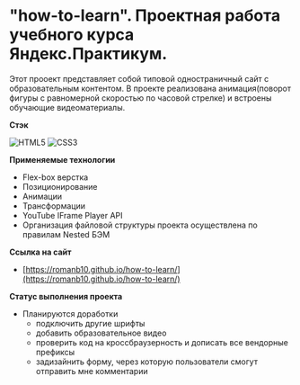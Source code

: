 # "how-to-learn". Проектная работа учебного курса Яндекс.Практикум.       
Этот прооект представляет собой типовой одностраничный сайт с образовательным контентом.
В проекте реализована анимация(поворот фигуры с равномерной скоростью по часовой стрелке) и встроены обучающие видеоматериалы.  

**Стэк**

![HTML5](https://img.shields.io/badge/html5-%23E34F26.svg?style=for-the-badge&logo=html5&logoColor=white)
![CSS3](https://img.shields.io/badge/css3-%231572B6.svg?style=for-the-badge&logo=css3&logoColor=white)

**Применяемые технологии**
* Flex-box верстка
* Позиционирование
* Анимации
* Трансформации
* YouTube IFrame Player API
* Организация файловой структуры проекта осуществлена по правилам Nested БЭМ

**Ссылка на сайт**
* [https://romanb10.github.io/how-to-learn/](https://romanb10.github.io/how-to-learn/)

**Статус выполнения проекта**
* Планируются доработки
  * подключить другие шрифты
  * добавить образовательное видео
  * проверить код на кроссбраузерность и дописать все вендорные префиксы
  * задизайнить форму, через которую пользователи смогут отправить мне комментарии

